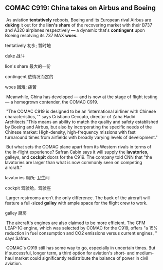 ## COMAC C919: China takes on Airbus and Boeing

​		As aviation **tentatively** reboots, Boeing and its European rival Airbus are **duking** it out for the **lion's share** of the recovering market with their B737 and A320 airplanes respectively — a dynamic that's **contingent** upon Boeing resolving its 737 MAX **woes**.

tentatively  初步; 暂时地

duke  战斗

lion's share  最大的一份

contingent  依情况而定的

woes  困难; 痛苦

​		Meanwhile, China has developed — and is now at the stage of flight testing — a homegrown contender, the COMAC C919.

​		"The COMAC C919 is designed to be an 'international airliner with Chinese characteristics, '" says Cristiano Ceccato, director of Zaha Hadid Architects."This means an ability to match the quality and safety established by Boeing and Airbus, but also by incorporating the specific needs of the Chinese market: High-density, high-frequency missions with fast turnaround times from airfields with broadly varying levels of development."

​		But what sets the COMAC plane apart from its Western rivals in terms of the in-flight experience?
Safran Cabin says it will supply the **lavatories**, galleys, and **cockpit** doors for the C919. The company told CNN that "the lavatories are larger than what is now commonly seen on competing aircraft."

lavatories  厕所; 卫生间

cockpit  驾驶舱，驾驶座

​		Larger restrooms aren't the only difference. The back of the aircraft will feature a full-sized **galley** with ample space for the flight crew to work.

galley  厨房

​		The aircraft's engines are also claimed to be more efficient. The CFM LEAP-1C engine, which was selected by COMAC for the C919, offers "a 15% reduction in fuel consumption and CO2 emissions versus current engines, " says Safran.

​		COMAC's C919 still has some way to go, especially in uncertain times. But if successful, longer term, a third option for aviation's short- and medium-haul market could significantly redistribute the balance of power in civil aviation.